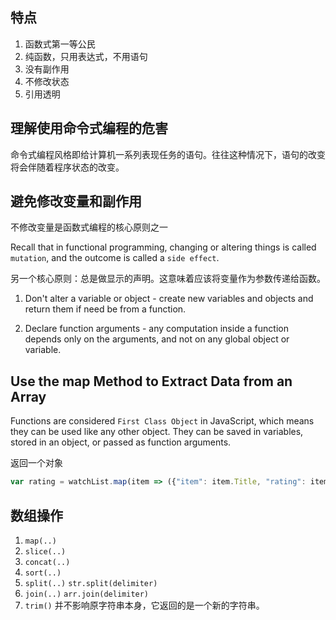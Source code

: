 ## 特点
1. 函数式第一等公民
2. 纯函数，只用表达式，不用语句
3. 没有副作用
4. 不修改状态
5. 引用透明

## 理解使用命令式编程的危害

命令式编程风格即给计算机一系列表现任务的语句。往往这种情况下，语句的改变将会伴随着程序状态的改变。

## 避免修改变量和副作用

不修改变量是函数式编程的核心原则之一

Recall that in functional programming, changing or altering things is called `mutation`, and the outcome is called a `side effect`.

另一个核心原则：总是做显示的声明。这意味着应该将变量作为参数传递给函数。

1. Don't alter a variable or object - create new variables and objects and return them if need be from a function.

2. Declare function arguments - any computation inside a function depends only on the arguments, and not on any global object or variable.

## Use the map Method to Extract Data from an Array

Functions are considered `First Class Object` in JavaScript, which means they can be used like any other object. They can be saved in variables, stored in an object, or passed as function arguments.

返回一个对象

```js
var rating = watchList.map(item => ({"item": item.Title, "rating": item.imbRating}));
```
## 数组操作

1. `map(..)`
2. `slice(..)`
3. `concat(..)`
4. `sort(..)`
5. `split(..)` `str.split(delimiter)`
6. `join(..)`  `arr.join(delimiter)`
7. `trim()` 并不影响原字符串本身，它返回的是一个新的字符串。
